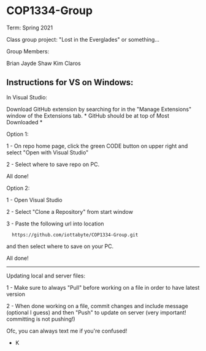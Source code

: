 # COP1334-Group

Term: Spring 2021

Class group project: "Lost in the Everglades" or something...


Group Members:


Brian 
Jayde Shaw
Kim Claros



Instructions for VS on Windows:
-------------------------------

In Visual Studio:


  Download GitHub extension by searching for in the "Manage Extensions" window of the Extensions tab.
     * GitHub should be at top of Most Downloaded *


Option 1:

  1 - On repo home page, click the green CODE button on upper right and select
      "Open with Visual Studio"
      
  2 - Select where to save repo on PC.
  
  All done!


Option 2: 


  1 - Open Visual Studio
  
  2 - Select "Clone a Repository" from start window
  
  3 - Paste the following url into location
  
      https://github.com/iottabyte/COP1334-Group.git
      
   and then select where to save on your PC.
      
  All done!
  
  
--------------------------------

Updating local and server files:


1 - Make sure to always "Pull" before working on a file in order to have latest version

2 - When done working on a file, commit changes and include message (optional I guess)
    and then "Push" to update on server (very important! committing is not pushing!)
    
    
Ofc, you can always text me if you're confused!
- K
    
   
